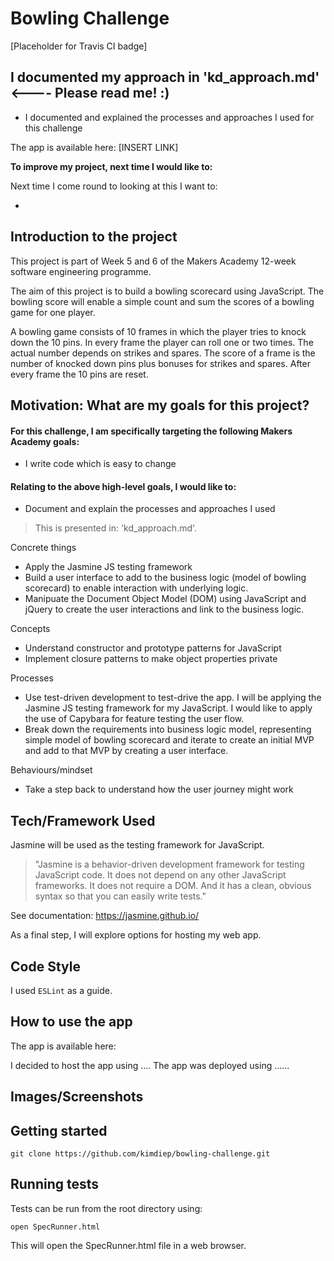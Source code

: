 Bowling Challenge
==================

[Placeholder for Travis CI badge]

## I documented my approach in 'kd_approach.md' <---- Please read me! :)
- I documented and explained the processes and approaches I used for this challenge

The app is available here:
[INSERT LINK]

**To improve my project, next time I would like to:**

Next time I come round to looking at this I want to:

- 

## Introduction to the project

This project is part of Week 5 and 6 of the Makers Academy 12-week software engineering programme. 

The aim of this project is to build a bowling scorecard using JavaScript. The bowling score will enable a simple count and sum the scores of a bowling game for one player.

A bowling game consists of 10 frames in which the player tries to knock down the 10 pins. In every frame the player can roll one or two times. The actual number depends on strikes and spares. The score of a frame is the number of knocked down pins plus bonuses for strikes and spares. After every frame the 10 pins are reset.

## Motivation: What are my goals for this project?

#### For this challenge, I am specifically targeting the following Makers Academy goals:

- I write code which is easy to change

#### Relating to the above high-level goals, I would like to:

- Document and explain the processes and approaches I used

> This is presented in: 'kd_approach.md'.

Concrete things
- Apply the Jasmine JS testing framework
- Build a user interface to add to the business logic (model of bowling scorecard) to enable interaction with underlying logic.
- Manipuate the Document Object Model (DOM) using JavaScript and jQuery to create the user interactions and link to the business logic.

Concepts
- Understand constructor and prototype patterns for JavaScript
- Implement closure patterns to make object properties private

Processes
- Use test-driven development to test-drive the app. I will be applying the Jasmine JS testing framework for my JavaScript. I would like to apply the use of Capybara for feature testing the user flow.
- Break down the requirements into business logic model, representing simple model of bowling scorecard and iterate to create an initial MVP and add to that MVP by creating a user interface.

Behaviours/mindset
- Take a step back to understand how the user journey might work

## Tech/Framework Used

Jasmine will be used as the testing framework for JavaScript.

>"Jasmine is a behavior-driven development framework for testing JavaScript code. It does not depend on any other JavaScript frameworks. It does not require a DOM. And it has a clean, obvious syntax so that you can easily write tests." 

See documentation:
https://jasmine.github.io/

As a final step, I will explore options for hosting my web app. 

## Code Style

I used `ESLint` as a guide.

## How to use the app

The app is available here:

I decided to host the app using .... The app was deployed using  ......

## Images/Screenshots

## Getting started

`git clone https://github.com/kimdiep/bowling-challenge.git`

## Running tests

Tests can be run from the root directory using:

`open SpecRunner.html`

This will open the SpecRunner.html file in a web browser.
